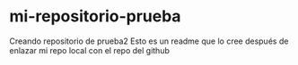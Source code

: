 # mi-repositorio-prueba
Creando repositorio de prueba2
Esto es un readme que lo cree después de enlazar mi repo local con el repo del github
